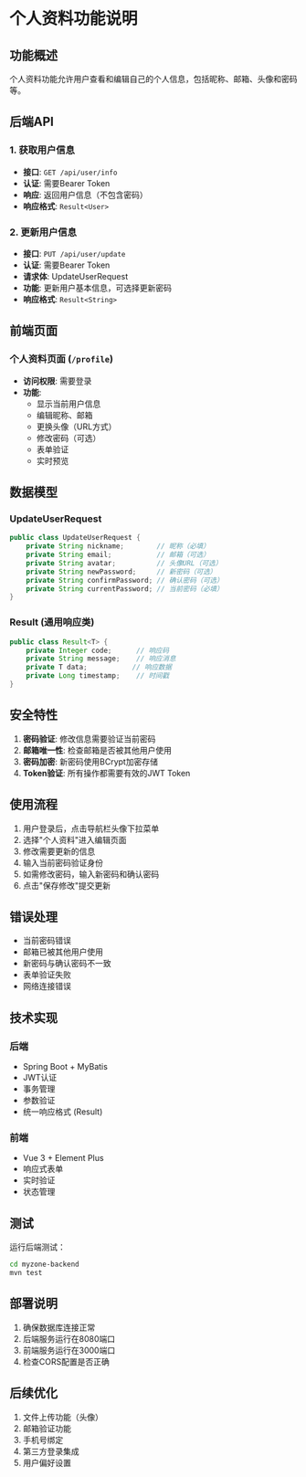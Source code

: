 # 个人资料功能说明

## 功能概述

个人资料功能允许用户查看和编辑自己的个人信息，包括昵称、邮箱、头像和密码等。

## 后端API

### 1. 获取用户信息
- **接口**: `GET /api/user/info`
- **认证**: 需要Bearer Token
- **响应**: 返回用户信息（不包含密码）
- **响应格式**: `Result<User>`

### 2. 更新用户信息
- **接口**: `PUT /api/user/update`
- **认证**: 需要Bearer Token
- **请求体**: UpdateUserRequest
- **功能**: 更新用户基本信息，可选择更新密码
- **响应格式**: `Result<String>`

## 前端页面

### 个人资料页面 (`/profile`)
- **访问权限**: 需要登录
- **功能**:
  - 显示当前用户信息
  - 编辑昵称、邮箱
  - 更换头像（URL方式）
  - 修改密码（可选）
  - 表单验证
  - 实时预览

## 数据模型

### UpdateUserRequest
```java
public class UpdateUserRequest {
    private String nickname;        // 昵称（必填）
    private String email;           // 邮箱（可选）
    private String avatar;          // 头像URL（可选）
    private String newPassword;     // 新密码（可选）
    private String confirmPassword; // 确认密码（可选）
    private String currentPassword; // 当前密码（必填）
}
```

### Result<T> (通用响应类)
```java
public class Result<T> {
    private Integer code;      // 响应码
    private String message;    // 响应消息
    private T data;           // 响应数据
    private Long timestamp;    // 时间戳
}
```

## 安全特性

1. **密码验证**: 修改信息需要验证当前密码
2. **邮箱唯一性**: 检查邮箱是否被其他用户使用
3. **密码加密**: 新密码使用BCrypt加密存储
4. **Token验证**: 所有操作都需要有效的JWT Token

## 使用流程

1. 用户登录后，点击导航栏头像下拉菜单
2. 选择"个人资料"进入编辑页面
3. 修改需要更新的信息
4. 输入当前密码验证身份
5. 如需修改密码，输入新密码和确认密码
6. 点击"保存修改"提交更新

## 错误处理

- 当前密码错误
- 邮箱已被其他用户使用
- 新密码与确认密码不一致
- 表单验证失败
- 网络连接错误

## 技术实现

### 后端
- Spring Boot + MyBatis
- JWT认证
- 事务管理
- 参数验证
- 统一响应格式 (Result<T>)

### 前端
- Vue 3 + Element Plus
- 响应式表单
- 实时验证
- 状态管理

## 测试

运行后端测试：
```bash
cd myzone-backend
mvn test
```

## 部署说明

1. 确保数据库连接正常
2. 后端服务运行在8080端口
3. 前端服务运行在3000端口
4. 检查CORS配置是否正确

## 后续优化

1. 文件上传功能（头像）
2. 邮箱验证功能
3. 手机号绑定
4. 第三方登录集成
5. 用户偏好设置 